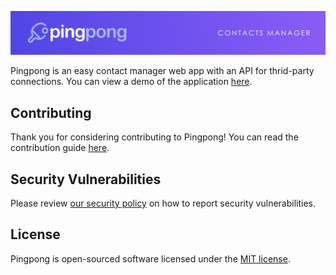[![Pingpong](https://raw.githubusercontent.com/Thavarshan/pingpong/main/.github/banner.jpg)](https://github.com/Thavarshan/pingpong)

Pingpong is an easy contact manager web app with an API for thrid-party connections. You can view a demo of the application [here](https://pingpongcontacts.herokuapp.com).

## Contributing

Thank you for considering contributing to Pingpong! You can read the contribution guide [here](.github/CONTRIBUTING.md).

## Security Vulnerabilities

Please review [our security policy](https://github.com/Thavarshan/pingpong/security/policy) on how to report security vulnerabilities.

## License

Pingpong is open-sourced software licensed under the [MIT license](LICENSE).

